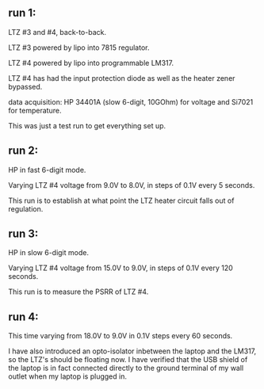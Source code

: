 ## run 1:

LTZ #3 and #4, back-to-back.

LTZ #3 powered by lipo into 7815 regulator.

LTZ #4 powered by lipo into programmable LM317.

LTZ #4 has had the input protection diode as well as the heater zener bypassed.

data acquisition: HP 34401A (slow 6-digit, 10GOhm) for voltage and Si7021 for temperature.

This was just a test run to get everything set up.

## run 2:

HP in fast 6-digit mode.

Varying LTZ #4 voltage from 9.0V to 8.0V, in steps of 0.1V every 5 seconds.

This run is to establish at what point the LTZ heater circuit falls out of regulation.

## run 3:

HP in slow 6-digit mode.

Varying LTZ #4 voltage from 15.0V to 9.0V, in steps of 0.1V every 120 seconds.

This run is to measure the PSRR of LTZ #4.

## run 4:

This time varying from 18.0V to 9.0V in 0.1V steps every 60 seconds.

I have also introduced an opto-isolator inbetween the laptop and the LM317, so the LTZ's should be floating now.  I have verified that the USB shield of the laptop is in fact connected directly to the ground terminal of my wall outlet when my laptop is plugged in.

